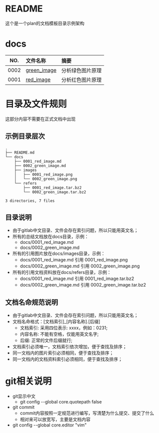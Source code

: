 # README

这个是一个plan的文档模板目录示例架构

# docs

NO.|文件名称|摘要
:--:|:--|:--
0002| [green_image](docs/0002_green_image.md) | 分析绿色图片原理
0001| [red_image](docs/0001_red_image.md) | 分析红色图片原理

# 目录及文件规则

这部分内容不需要在正式文档中出现

## 示例目录层次

```
.
├── README.md
└── docs
    ├── 0001_red_image.md
    ├── 0002_green_image.md
    ├── images
    │   ├── 0001_red_image.png
    │   └── 0002_green_image.png
    └── refers
        ├── 0001_red_image.tar.bz2
        └── 0002_green_image.tar.bz2

3 directories, 7 files
```

## 目录说明

* 由于gitlab中文目录、文件会存在索引问题，所以只能用英文名；
* 所有的总结文档放在docs目录，示例：
  * docs/0001_red_image.md
  * docs/0002_green_image.md
* 所有的引用图片放在docs/images目录，示例：
  * docs/0001_red_image.md 引用 0001_red_image.png
  * docs/0002_green_image.md 引用 0002_green_image.png
* 所有的引用文档资料放在docs/refers目录，示例：
  * docs/0001_red_image.md 引用 0001_red_image.tar.bz2
  * docs/0002_green_image.md 引用 0002_green_image.tar.bz2

## 文档名命规范说明

* 由于gitlab中文目录、文件会存在索引问题，所以只能用英文名；
* 文档名命格式：[文档索引]_[内容名称].[后缀]
  * 文档索引: 采用四位表示: xxxx，例如：0231;
  * 内容名称: 不能有空格，仅能用英文名字;
  * 后缀: 正常的文件后缀就行;
* 文档索引必须唯一，文档索引依次增加，便于查找及排序；
* 同一文档内的图片索引必须相同，便于查找及排序；
* 同一文档内的文档资料索引必须相同，便于查找及排序；

# git相关说明

* git显示中文
  * git config --global core.quotepath false
* git commit
  * commit内容按照一定规范进行编写，写清楚为什么提交、提交了什么
  * 相对来可以放宽写，主要是文档内容
* git config --global core.editor "vim"
